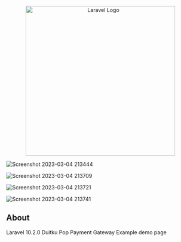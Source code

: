 <p align="center"><a href="https://laravel.com" target="_blank"><img src="https://raw.githubusercontent.com/laravel/art/master/logo-lockup/5%20SVG/2%20CMYK/1%20Full%20Color/laravel-logolockup-cmyk-red.svg" width="400" alt="Laravel Logo"></a></p>

![Screenshot 2023-03-04 213444](https://user-images.githubusercontent.com/13087322/222909732-0ed849bf-5274-47fd-9558-d4d935bc8538.png)

![Screenshot 2023-03-04 213709](https://user-images.githubusercontent.com/13087322/222909833-43e1226e-06f2-46d7-a313-e9e69abab6a5.png)

![Screenshot 2023-03-04 213721](https://user-images.githubusercontent.com/13087322/222909885-df0e66bc-77de-4ad5-893b-35918be24c29.png)

![Screenshot 2023-03-04 213741](https://user-images.githubusercontent.com/13087322/222909931-ada85fd4-390d-44c7-808d-8a4d80d716ed.png)


## About

Laravel 10.2.0 Duitku Pop Payment Gateway Example demo page
